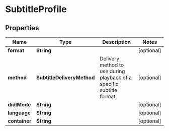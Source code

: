 

# SubtitleProfile


## Properties

| Name | Type | Description | Notes |
|------------ | ------------- | ------------- | -------------|
|**format** | **String** |  |  [optional] |
|**method** | **SubtitleDeliveryMethod** | Delivery method to use during playback of a specific subtitle format. |  [optional] |
|**didlMode** | **String** |  |  [optional] |
|**language** | **String** |  |  [optional] |
|**container** | **String** |  |  [optional] |



